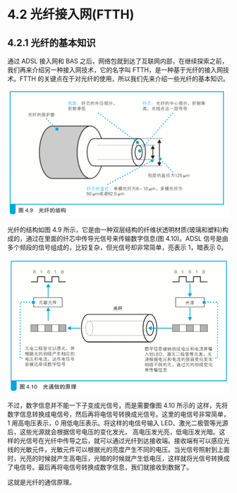 # 4.2  光纤接入网(FTTH)

## 4.2.1 光纤的基本知识

通过 ADSL 接入网和 BAS 之后，网络包就到达了互联网内部，在继续探索之前，我们再来介绍另一种接入网技术，它的名字叫 FTTH，是一种基于光纤的接入网技术。FTTH 的关键点在于对光纤的使用，所以我们先来介绍一些光纤的基本知识。

![图 4.9 光纤的结构](./images/4.9.png)

光纤的结构如图 4.9 所示，它是由一种双层结构的纤维状透明材质(玻璃和塑料)构成的，通过在里面的纤芯中传导光信号来传输数字信息(图 4.10)。ADSL 信号是由多个频段的信号组成的，比较复杂，但光信号却非常简单，亮表示 1，暗表示 0。

![图 4.10 光通信的原理](./images/4.10.png)


不过，数字信息并不能一下子变成光信号，而是需要像图 4.10 所示的 这样，先将数字信息转换成电信号，然后再将电信号转换成光信号。这里的电信号非常简单，1 用高电压表示，0 用低电压表示。将这样的电信号输入 LED、激光二极管等光源后，这些光源就会根据信号电压的变化发光， 高电压发光亮，低电压发光暗。这样的光信号在光纤中传导之后，就可以通过光纤到达接收端。接收端有可以感应光线的光敏元件，光敏元件可以根据光的亮度产生不同的电压。当光信号照射到上面时，光亮的时候就产生高电压，光暗的时候就产生低电压，这样就将光信号转换成了电信号。最后再将电信号转换成数字信息，我们就接收到数据了。

这就是光纤的通信原理。